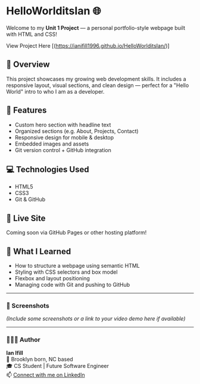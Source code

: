 # HelloWorlditsIan 🌐

Welcome to my **Unit 1 Project** — a personal portfolio-style webpage built with HTML and CSS!

View Project Here [(https://ianifill1996.github.io/HelloWorlditsIan/)]

## 🚀 Overview

This project showcases my growing web development skills. It includes a responsive layout, visual sections, and clean design — perfect for a "Hello World" intro to who I am as a developer.

## 📁 Features

- Custom hero section with headline text
- Organized sections (e.g. About, Projects, Contact)
- Responsive design for mobile & desktop
- Embedded images and assets
- Git version control + GitHub integration

## 💻 Technologies Used

- HTML5
- CSS3
- Git & GitHub

## 🔗 Live Site

Coming soon via GitHub Pages or other hosting platform!

## 🧠 What I Learned

- How to structure a webpage using semantic HTML
- Styling with CSS selectors and box model
- Flexbox and layout positioning
- Managing code with Git and pushing to GitHub

---

### 📸 Screenshots

*(Include some screenshots or a link to your video demo here if available)*

---

### 🙋🏽‍♂️ Author

**Ian Ifill**  
📍 Brooklyn born, NC based  
🎓 CS Student | Future Software Engineer  
📫 [Connect with me on LinkedIn](https://www.linkedin.com/in/ianifill1996)
